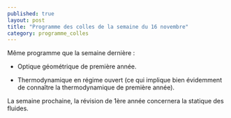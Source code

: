 ```yaml
---
published: true
layout: post
title: "Programme des colles de la semaine du 16 novembre"
category: programme_colles
---
```

Même programme que la semaine dernière :

- Optique géométrique de première année.

- Thermodynamique en régime ouvert (ce qui implique bien évidemment de connaître la thermodynamique de première année).

La semaine prochaine, la révision de 1ère année concernera la statique des fluides.
